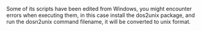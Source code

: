 Some of its scripts have been edited from Windows, you might encounter errors when executing them, in this case install the dos2unix package, and run the dosn2unix command filename, it will be converted to unix format.